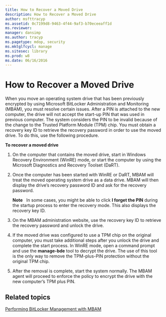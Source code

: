 ```yaml
---
title: How to Recover a Moved Drive
description: How to Recover a Moved Drive
author: msfttracyp
ms.assetid: 0c7199d8-9463-4f44-9af3-b70eceeaff1d
ms.reviewer: 
manager: dansimp
ms.author: tracyp
ms.pagetype: mdop, security
ms.mktglfcycl: manage
ms.sitesec: library
ms.prod: w8
ms.date: 06/16/2016
---
```



# How to Recover a Moved Drive


When you move an operating system drive that has been previously encrypted by using Microsoft BitLocker Administration and Monitoring (MBAM), you must resolve certain issues. After a PIN is attached to the new computer, the drive will not accept the start-up PIN that was used in previous computer. The system considers the PIN to be invalid because of the change to the Trusted Platform Module (TPM) chip. You must obtain a recovery key ID to retrieve the recovery password in order to use the moved drive. To do this, use the following procedure.

**To recover a moved drive**

1.  On the computer that contains the moved drive, start in Windows Recovery Environment (WinRE) mode, or start the computer by using the Microsoft Diagnostics and Recovery Toolset (DaRT).

2.  Once the computer has been started with WinRE or DaRT, MBAM will treat the moved operating system drive as a data drive. MBAM will then display the drive’s recovery password ID and ask for the recovery password.

    **Note**  
    In some cases, you might be able to click **I forget the PIN** during the startup process to enter the recovery mode. This also displays the recovery key ID.

     

3.  On the MBAM administration website, use the recovery key ID to retrieve the recovery password and unlock the drive.

4.  If the moved drive was configured to use a TPM chip on the original computer, you must take additional steps after you unlock the drive and complete the start process. In WinRE mode, open a command prompt and use the **manage-bde** tool to decrypt the drive. The use of this tool is the only way to remove the TPM-plus-PIN protection without the original TPM chip.

5.  After the removal is complete, start the system normally. The MBAM agent will proceed to enforce the policy to encrypt the drive with the new computer’s TPM plus PIN.

## Related topics


[Performing BitLocker Management with MBAM](performing-bitlocker-management-with-mbam.md)

 

 





